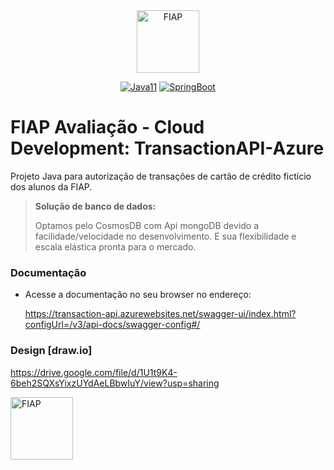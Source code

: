<div align="center">
<a href="https://www.fiap.com.br" target="_blank">
    <img src="https://www.fiap.com.br/wp-content/themes/fiap2016/images/mobile/mba/vitrine/mba-logo.png" height="100px" alt="FIAP" class="center"/>
</a>

[![Java11](https://img.shields.io/badge/devel-Java-brightgreen)](https://docs.oracle.com/en/java/javase/11)
[![SpringBoot](https://img.shields.io/badge/framework-SpringBoot-brightgreen)](https://docs.spring.io/spring-boot/docs/current/reference/htmlsingle)
</div>

# FIAP Avaliação - Cloud Development: TransactionAPI-Azure


Projeto Java para autorização de transações de cartão de crédito fictício dos alunos da FIAP.

> **Solução de banco de dados:**
> 
> Optamos pelo CosmosDB com Api mongoDB devido a facilidade/velocidade no desenvolvimento.
> E sua flexibilidade e escala elástica pronta para o mercado.


### Documentação
- Acesse a documentação no seu browser no endereço:
  
  https://transaction-api.azurewebsites.net/swagger-ui/index.html?configUrl=/v3/api-docs/swagger-config#/

### Design [draw.io]
https://drive.google.com/file/d/1U1t9K4-6beh2SQXsYixzUYdAeLBbwIuY/view?usp=sharing


<img src="https://lh3.googleusercontent.com/im9pipg6zIW6oNN73pZxXU4vvEepg4X0j20RBtYekJacBt2ZhTVicl9Zb7IEUApeAYi4rl0PLuhjZnod9I8Utu4Jf6sG7V78uJvOwCnvANrv6ukAI_RhvpnlzYxymGGS5pKUqVb-ojDdATvX85I0SAD-x54zj4IFzjCCcq9YXXf3Uk2mXvK7Y9sbd9Gq9M48oPqAkBvh6dnEJ6ieKgp9jWDhtQQFXec7QVZS_yXMzqkP5Bg-copVnRORxeH0xgnfwMRqt9g7SEQzhdu35mhBZuczLR8JMIvo5mRyD2cTt3JebXZq1BMgs81_x8hEd9QGhmJIXIWaHAWFt4ADHK8HCYOR9u-0tSF1v6xujNaYb85PuyrxJDNQ31rOtcS3LJF87aSo0qG9VRshrikN286YkAAe7XDvIASuSuQQQEphm4EuG-B4wKxSEvGQXPov6Oo_tRY4bDTfm_D1RIr-z5vrQ4HN3rcPHrkYEUfs3MviB4MogmSyTdnA50AVZNJT2ik7K0k9143AEyxgeRU-HV9dc7kCZ-3jCH__Ut1Kx_8poXf-Sey60Nt-Sko3xn0jzrz_zhYMa7VpGCt9DeP-c0leQner5O2VLkLda-sjuEP_ppjGK7ylTkHrz7Xal8q7COedCBz83nDcw7llBVBTDBikbkr9A1V5VjZ0qmEvzmhjvKVdwBGApJn7o6VIXUtYCB-5cmlT_HsrmSxI_M82oH7vO-TdFxnMUm1hqAUxq6d3jxPQbY7wE6dkDkBP8o3fLMM=w881-h568-no?authuser=0" height="100px" alt="FIAP" class="center"/>
